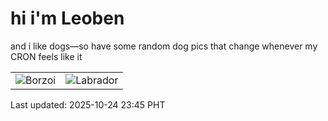 # hi i'm Leoben

and i like dogs—so have some random dog pics that change whenever my CRON feels like it

|  |  |
|--------|----------|
| ![Borzoi](https://random-dog-vercel.vercel.app/api/random-borzoi?v=1761320746) | ![Labrador](https://random-dog-vercel.vercel.app/api/random-labrador?v=1761320746) |

Last updated: 2025-10-24 23:45 PHT
